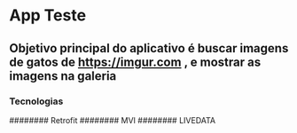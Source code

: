 # App Teste 
## Objetivo principal  do aplicativo é buscar imagens de gatos de ​https://imgur.com​ , e mostrar as imagens na galeria

### Tecnologias 
######## Retrofit
######## MVI
######## LIVEDATA
